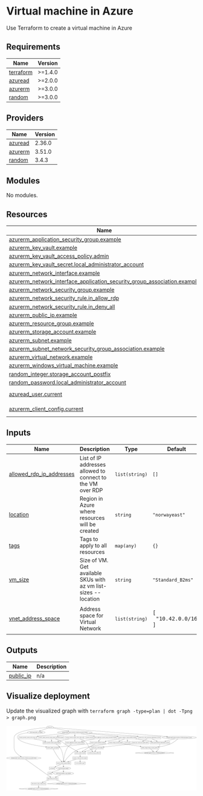 # Virtual machine in Azure

Use Terraform to create a virtual machine in Azure

<!-- BEGIN_TF_DOCS -->
## Requirements

| Name | Version |
|------|---------|
| <a name="requirement_terraform"></a> [terraform](#requirement\_terraform) | >=1.4.0 |
| <a name="requirement_azuread"></a> [azuread](#requirement\_azuread) | >=2.0.0 |
| <a name="requirement_azurerm"></a> [azurerm](#requirement\_azurerm) | >=3.0.0 |
| <a name="requirement_random"></a> [random](#requirement\_random) | >=3.0.0 |

## Providers

| Name | Version |
|------|---------|
| <a name="provider_azuread"></a> [azuread](#provider\_azuread) | 2.36.0 |
| <a name="provider_azurerm"></a> [azurerm](#provider\_azurerm) | 3.51.0 |
| <a name="provider_random"></a> [random](#provider\_random) | 3.4.3 |

## Modules

No modules.

## Resources

| Name | Type |
|------|------|
| [azurerm_application_security_group.example](https://registry.terraform.io/providers/hashicorp/azurerm/latest/docs/resources/application_security_group) | resource |
| [azurerm_key_vault.example](https://registry.terraform.io/providers/hashicorp/azurerm/latest/docs/resources/key_vault) | resource |
| [azurerm_key_vault_access_policy.admin](https://registry.terraform.io/providers/hashicorp/azurerm/latest/docs/resources/key_vault_access_policy) | resource |
| [azurerm_key_vault_secret.local_administrator_account](https://registry.terraform.io/providers/hashicorp/azurerm/latest/docs/resources/key_vault_secret) | resource |
| [azurerm_network_interface.example](https://registry.terraform.io/providers/hashicorp/azurerm/latest/docs/resources/network_interface) | resource |
| [azurerm_network_interface_application_security_group_association.example](https://registry.terraform.io/providers/hashicorp/azurerm/latest/docs/resources/network_interface_application_security_group_association) | resource |
| [azurerm_network_security_group.example](https://registry.terraform.io/providers/hashicorp/azurerm/latest/docs/resources/network_security_group) | resource |
| [azurerm_network_security_rule.in_allow_rdp](https://registry.terraform.io/providers/hashicorp/azurerm/latest/docs/resources/network_security_rule) | resource |
| [azurerm_network_security_rule.in_deny_all](https://registry.terraform.io/providers/hashicorp/azurerm/latest/docs/resources/network_security_rule) | resource |
| [azurerm_public_ip.example](https://registry.terraform.io/providers/hashicorp/azurerm/latest/docs/resources/public_ip) | resource |
| [azurerm_resource_group.example](https://registry.terraform.io/providers/hashicorp/azurerm/latest/docs/resources/resource_group) | resource |
| [azurerm_storage_account.example](https://registry.terraform.io/providers/hashicorp/azurerm/latest/docs/resources/storage_account) | resource |
| [azurerm_subnet.example](https://registry.terraform.io/providers/hashicorp/azurerm/latest/docs/resources/subnet) | resource |
| [azurerm_subnet_network_security_group_association.example](https://registry.terraform.io/providers/hashicorp/azurerm/latest/docs/resources/subnet_network_security_group_association) | resource |
| [azurerm_virtual_network.example](https://registry.terraform.io/providers/hashicorp/azurerm/latest/docs/resources/virtual_network) | resource |
| [azurerm_windows_virtual_machine.example](https://registry.terraform.io/providers/hashicorp/azurerm/latest/docs/resources/windows_virtual_machine) | resource |
| [random_integer.storage_account_postfix](https://registry.terraform.io/providers/hashicorp/random/latest/docs/resources/integer) | resource |
| [random_password.local_administrator_account](https://registry.terraform.io/providers/hashicorp/random/latest/docs/resources/password) | resource |
| [azuread_user.current](https://registry.terraform.io/providers/hashicorp/azuread/latest/docs/data-sources/user) | data source |
| [azurerm_client_config.current](https://registry.terraform.io/providers/hashicorp/azurerm/latest/docs/data-sources/client_config) | data source |

## Inputs

| Name | Description | Type | Default | Required |
|------|-------------|------|---------|:--------:|
| <a name="input_allowed_rdp_ip_addresses"></a> [allowed\_rdp\_ip\_addresses](#input\_allowed\_rdp\_ip\_addresses) | List of IP addresses allowed to connect to the VM over RDP | `list(string)` | `[]` | no |
| <a name="input_location"></a> [location](#input\_location) | Region in Azure where resources will be created | `string` | `"norwayeast"` | no |
| <a name="input_tags"></a> [tags](#input\_tags) | Tags to apply to all resources | `map(any)` | `{}` | no |
| <a name="input_vm_size"></a> [vm\_size](#input\_vm\_size) | Size of VM. Get available SKUs with az vm list-sizes --location <region> | `string` | `"Standard_B2ms"` | no |
| <a name="input_vnet_address_space"></a> [vnet\_address\_space](#input\_vnet\_address\_space) | Address space for Virtual Network | `list(string)` | <pre>[<br>  "10.42.0.0/16"<br>]</pre> | no |

## Outputs

| Name | Description |
|------|-------------|
| <a name="output_public_ip"></a> [public\_ip](#output\_public\_ip) | n/a |
<!-- END_TF_DOCS -->

## Visualize deployment

Update the visualized graph with `terraform graph -type=plan | dot -Tpng > graph.png`

![Terraform Graph](graph.png?raw=true "Terraform Graph")